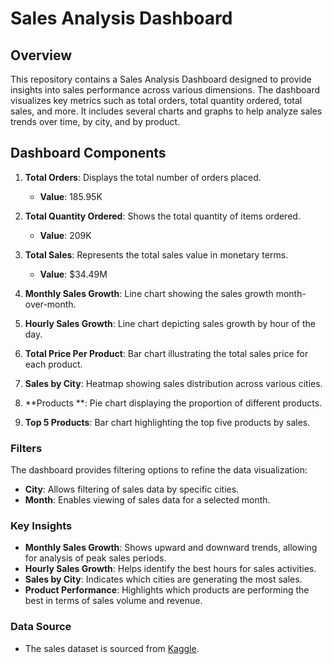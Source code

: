 # Sales Analysis Dashboard

## Overview

This repository contains a Sales Analysis Dashboard designed to provide insights into sales performance across various dimensions. The dashboard visualizes key metrics such as total orders, total quantity ordered, total sales, and more. It includes several charts and graphs to help analyze sales trends over time, by city, and by product.

## Dashboard Components

1. **Total Orders**: Displays the total number of orders placed.
   - **Value**: 185.95K

2. **Total Quantity Ordered**: Shows the total quantity of items ordered.
   - **Value**: 209K

3. **Total Sales**: Represents the total sales value in monetary terms.
   - **Value**: $34.49M

4. **Monthly Sales Growth**: Line chart showing the sales growth month-over-month.
   
5. **Hourly Sales Growth**: Line chart depicting sales growth by hour of the day.

6. **Total Price Per Product**: Bar chart illustrating the total sales price for each product.

7. **Sales by City**: Heatmap showing sales distribution across various cities.

8. **Products **: Pie chart displaying the proportion of different products.

9. **Top 5 Products**: Bar chart highlighting the top five products by sales.


### Filters

The dashboard provides filtering options to refine the data visualization:
- **City**: Allows filtering of sales data by specific cities.
- **Month**: Enables viewing of sales data for a selected month.

### Key Insights

- **Monthly Sales Growth**: Shows upward and downward trends, allowing for analysis of peak sales periods.
- **Hourly Sales Growth**: Helps identify the best hours for sales activities.
- **Sales by City**: Indicates which cities are generating the most sales.
- **Product Performance**: Highlights which products are performing the best in terms of sales volume and revenue.

### Data Source
- The sales dataset is sourced from [Kaggle](https//:www.kaggle.com).
